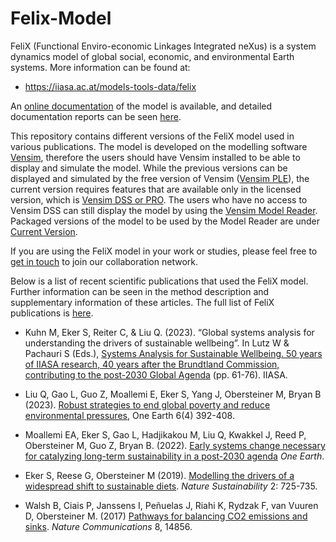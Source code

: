 # Felix-Model
FeliX (Functional Enviro-economic Linkages Integrated neXus) is a system dynamics model of global social, economic, and environmental Earth systems. More information can be found at:

- https://iiasa.ac.at/models-tools-data/felix

An [online documentation](https://iiasa.github.io/felix_docs/) of the model is available, and detailed documentation reports can be seen [here](/Documentation).

This repository contains different versions of the FeliX model used in various publications. The model is developed on the modelling software [Vensim](https://vensim.com/), therefore the users should have Vensim installed to be able to display and simulate the model. While the previous versions can be displayed and simulated by the free version of Vensim ([Vensim PLE](https://vensim.com/vensim-personal-learning-edition/)), the current version requires features that are available only in the licensed version, which is [Vensim DSS or PRO](https://vensim.com/vensim-software/#professional-amp-dss). The users who have no access to Vensim DSS can still display the model by using the [Vensim Model Reader](https://vensim.com/vensim-model-reader/). Packaged versions of the model to be used by the Model Reader are under [Current Version](/Current_Version).   

If you are using the FeliX model in your work or studies, please feel free to [get in touch](mailto:eker@iiasa.ac.at) to join our collaboration network.

Below is a list of recent scientific publications that used the FeliX model. Further information can be seen in the method description and supplementary information of these articles. The full list of FeliX publications is [here](/Publications/).

- Kuhn M, Eker S, Reiter C, & Liu Q. (2023). “Global systems analysis for understanding the drivers of sustainable wellbeing”. In Lutz W & Pachauri S (Eds.), [Systems Analysis for Sustainable Wellbeing. 50 years of IIASA research, 40 years after the Brundtland Commission, contributing to the post-2030 Global Agenda](https://pure.iiasa.ac.at/id/eprint/18965/) (pp. 61-76). IIASA.

- Liu Q, Gao L, Guo Z, Moallemi E, Eker S, Yang J, Obersteiner M, Bryan B (2023). [Robust strategies to end global poverty and reduce environmental pressures](https://www.cell.com/one-earth/fulltext/S2590-3322(23)00141-0), One Earth 6(4) 392-408.
 
- Moallemi EA, Eker S, Gao L, Hadjikakou M, Liu Q, Kwakkel J, Reed P, Obersteiner M, Guo Z, Bryan B. (2022). [Early systems change necessary for catalyzing long-term sustainability in a post-2030 agenda](https://www.cell.com/one-earth/fulltext/S2590-3322(22)00324-4) *One Earth*.

- Eker S, Reese G, Obersteiner M (2019). [Modelling the drivers of a widespread shift to sustainable diets](https://www.nature.com/articles/s41893-019-0331-1). *Nature Sustainability* 2: 725-735.

- Walsh B, Ciais P, Janssens I, Peñuelas J, Riahi K, Rydzak F, van Vuuren D, Obersteiner M. (2017) [Pathways for balancing CO2 emissions and sinks](https://doi.org/10.1038/ncomms14856). *Nature Communications* 8, 14856. 
